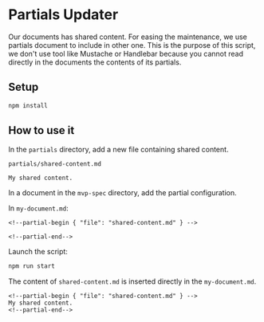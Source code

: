 # Partials Updater

Our documents has shared content. For easing the maintenance, we use partials 
document to include in other one. This is the purpose of this script, we don't 
use tool like Mustache or Handlebar because you cannot read directly in
the documents the contents of its partials.

## Setup

```bash
npm install
```

## How to use it

In the `partials` directory, add a new file containing shared content.

`partials/shared-content.md`
```
My shared content.
```

In a document in the `mvp-spec` directory, add the partial configuration.

In `my-document.md`:
```
<!--partial-begin { "file": "shared-content.md" } -->

<!--partial-end-->

```

Launch the script:

```bash
npm run start
```

The content of `shared-content.md` is inserted directly in the `my-document.md`.
```
<!--partial-begin { "file": "shared-content.md" } -->
My shared content.
<!--partial-end-->

```